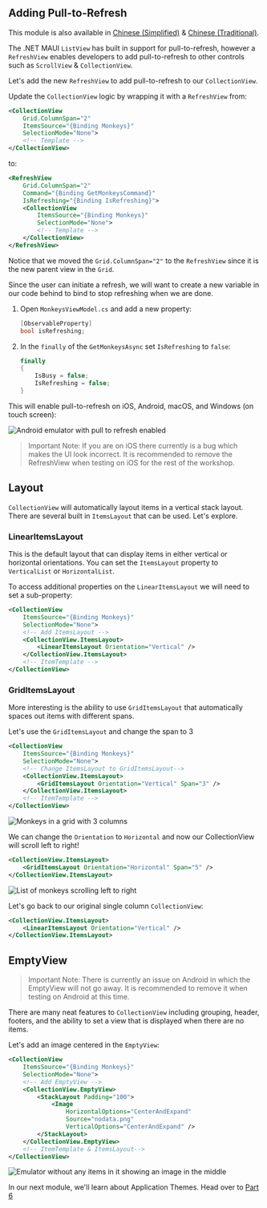 ## Adding Pull-to-Refresh

This module is also available in [Chinese (Simplified)](README.zh-cn.md) & [Chinese (Traditional)](README.zh-tw.md).

The .NET MAUI `ListView` has built in support for pull-to-refresh, however a `RefreshView` enables developers to add pull-to-refresh to other controls such as `ScrollView` & `CollectionView`. 

Let's add the new `RefreshView` to add pull-to-refresh to our `CollectionView`.

Update the `CollectionView` logic by wrapping it with a `RefreshView` from:

```xml
<CollectionView
    Grid.ColumnSpan="2"
    ItemsSource="{Binding Monkeys}"
    SelectionMode="None">
    <!-- Template -->
</CollectionView>
```

to:

```xml
<RefreshView
    Grid.ColumnSpan="2"
    Command="{Binding GetMonkeysCommand}"
    IsRefreshing="{Binding IsRefreshing}">
    <CollectionView
        ItemsSource="{Binding Monkeys}"
        SelectionMode="None">
        <!-- Template -->
    </CollectionView>
</RefreshView>
```

Notice that we moved the `Grid.ColumnSpan="2"` to the `RefreshView` since it is the new parent view in the `Grid`.

Since the user can initiate a refresh, we will want to create a new variable in our code behind to bind to stop refreshing when we are done.

1. Open `MonkeysViewModel.cs` and add a new property:

    ```csharp
    [ObservableProperty]
    bool isRefreshing;
    ```

1. In the `finally` of the `GetMonkeysAsync` set `IsRefreshing` to `false`:

    ```csharp
    finally
    {
        IsBusy = false;
        IsRefreshing = false;
    }
    ```

This will enable pull-to-refresh on iOS, Android, macOS, and Windows (on touch screen):

![Android emulator with pull to refresh enabled](../Art/PullToRefresh.PNG)

> Important Note: If you are on iOS there currently is a bug which makes the UI look incorrect. It is recommended to remove the RefreshView when testing on iOS for the rest of the workshop.

## Layout

`CollectionView` will automatically layout items in a vertical stack layout. There are several built in `ItemsLayout` that can be used. Let's explore.

### LinearItemsLayout 

This is the default layout that can display items in either vertical or horizontal orientations. You can set the `ItemsLayout` property to `VerticalList` or `HorizontalList`. 

To access additional properties on the `LinearItemsLayout` we will need to set a sub-property:

```xml
<CollectionView
    ItemsSource="{Binding Monkeys}"
    SelectionMode="None">
    <!-- Add ItemsLayout -->
    <CollectionView.ItemsLayout>
        <LinearItemsLayout Orientation="Vertical" />
    </CollectionView.ItemsLayout>
    <!-- ItemTemplate -->
</CollectionView>
```

### GridItemsLayout

More interesting is the ability to use `GridItemsLayout` that automatically spaces out items with different spans.  

Let's use the `GridItemsLayout` and change the span to 3 

```xml
<CollectionView
    ItemsSource="{Binding Monkeys}"
    SelectionMode="None">
    <!-- Change ItemsLayout to GridItemsLayout-->
    <CollectionView.ItemsLayout>
        <GridItemsLayout Orientation="Vertical" Span="3" />
    </CollectionView.ItemsLayout>
    <!-- ItemTemplate -->
</CollectionView>
```

![Monkeys in a grid with 3 columns](../Art/GridItemsLayoutVert.png)

We can change the `Orientation` to `Horizontal` and now our CollectionView will scroll left to right!

```xml
<CollectionView.ItemsLayout>
    <GridItemsLayout Orientation="Horizontal" Span="5" />
</CollectionView.ItemsLayout>
```

![List of monkeys scrolling left to right](../Art/GridItemsLayoutHorizontal.png)

Let's go back to our original single column `CollectionView`:

```xml
<CollectionView.ItemsLayout>
    <LinearItemsLayout Orientation="Vertical" />
</CollectionView.ItemsLayout>
```

## EmptyView

> Important Note: There is currently an issue on Android in which the EmptyView will not go away. It is recommended to remove it when testing on Android at this time.

There are many neat features to `CollectionView` including grouping, header, footers, and the ability to set a view that is displayed when there are no items.

Let's add an image centered in the `EmptyView`:

```xml
<CollectionView
    ItemsSource="{Binding Monkeys}"
    SelectionMode="None">
    <!-- Add EmptyView -->
    <CollectionView.EmptyView>
        <StackLayout Padding="100">
            <Image
                HorizontalOptions="CenterAndExpand"
                Source="nodata.png"
                VerticalOptions="CenterAndExpand" />
        </StackLayout>
    </CollectionView.EmptyView>
    <!-- ItemTemplate & ItemsLayout-->
</CollectionView>
```


![Emulator without any items in it showing an image in the middle](../Art/EmptyView.png)

In our next module, we'll learn about Application Themes.  Head over to [Part 6](../Part%206%20-%20AppThemes/README.md)
